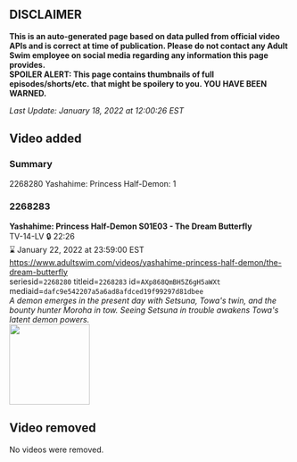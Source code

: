 ## DISCLAIMER
**This is an auto-generated page based on data pulled from official video APIs and is correct at time of publication. Please do not contact any Adult Swim employee on social media regarding any information this page provides.**  
**SPOILER ALERT: This page contains thumbnails of full episodes/shorts/etc. that might be spoilery to you. YOU HAVE BEEN WARNED.**  

_Last Update: January 18, 2022 at 12:00:26 EST_
## Video added
### Summary
2268280 Yashahime: Princess Half-Demon: 1  
### 2268283
**Yashahime: Princess Half-Demon S01E03 - The Dream Butterfly**  
TV-14-LV 🔒 22:26  
⌛ January 22, 2022 at 23:59:00 EST  
https://www.adultswim.com/videos/yashahime-princess-half-demon/the-dream-butterfly  
seriesid=`2268280` titleid=`2268283` id=`AXp868QmBH5Z6gH5aWXt` mediaid=`dafc9e542207a5a6ad8afdced19f99297d81dbee`  
_A demon emerges in the present day with Setsuna, Towa's twin, and the bounty hunter Moroha in tow. Seeing Setsuna in trouble awakens Towa's latent demon powers._  
<a href="https://media.cdn.adultswim.com/uploads/20210709/thumbnails/2_2179111162-YashahimePrincessHalfDemon_103_TheDreamBuilder.png"><img src="https://media.cdn.adultswim.com/uploads/20210709/thumbnails/2_2179111162-YashahimePrincessHalfDemon_103_TheDreamBuilder.png" height="144px" /></a>
## Video removed
No videos were removed.  
